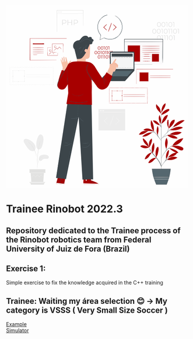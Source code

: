 ![Imagem de tecnologia](./animation_500_l9lktye0.gif)

# Trainee Rinobot 2022.3


## Repository dedicated to the Trainee process of the Rinobot robotics team from Federal University of Juiz de Fora (Brazil)


## Exercise 1:

Simple exercise to fix the knowledge acquired in the C++ training

## Trainee: Waiting my área selection 😊 → My category is VSSS ( Very Small Size Soccer )

[ Example ](https://autobotz.eng.ufmg.br/soccer.php) \
[ Simulator ](https://vss-sdk.github.io/book/general.html)
